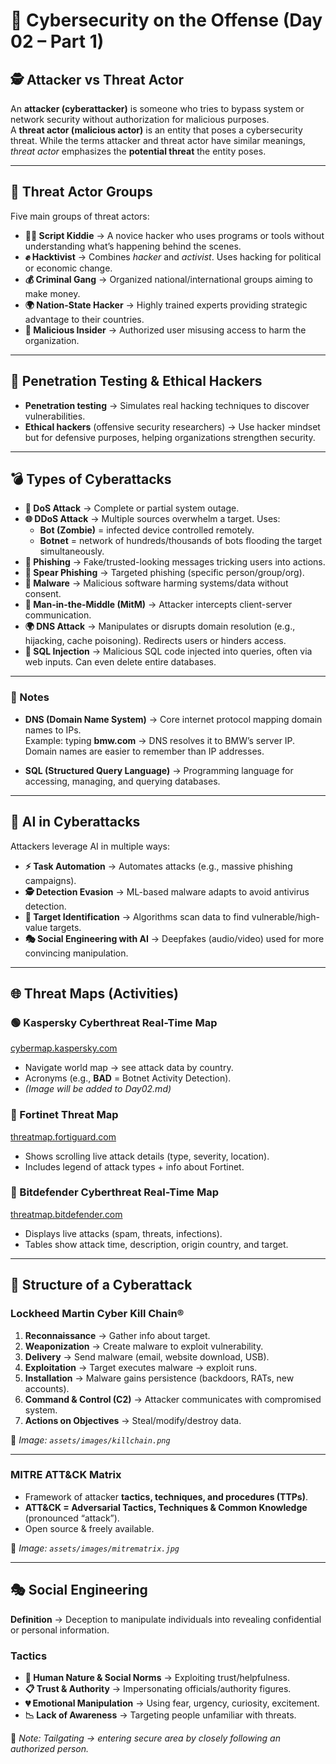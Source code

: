 # 🚀 Cybersecurity on the Offense (Day 02 – Part 1)

## 🕵️ Attacker vs Threat Actor
An **attacker (cyberattacker)** is someone who tries to bypass system or network security without authorization for malicious purposes.  
A **threat actor (malicious actor)** is an entity that poses a cybersecurity threat. While the terms attacker and threat actor have similar meanings, *threat actor* emphasizes the **potential threat** the entity poses.

---

## 👥 Threat Actor Groups
Five main groups of threat actors:

- **🧑‍💻 Script Kiddie** → A novice hacker who uses programs or tools without understanding what’s happening behind the scenes.  
- **✊ Hacktivist** → Combines *hacker* and *activist*. Uses hacking for political or economic change.  
- **💰 Criminal Gang** → Organized national/international groups aiming to make money.  
- **🌍 Nation-State Hacker** → Highly trained experts providing strategic advantage to their countries.  
- **🏢 Malicious Insider** → Authorized user misusing access to harm the organization.  

---

## 🔎 Penetration Testing & Ethical Hackers
- **Penetration testing** → Simulates real hacking techniques to discover vulnerabilities.  
- **Ethical hackers** (offensive security researchers) → Use hacker mindset but for defensive purposes, helping organizations strengthen security.  

---

## 💣 Types of Cyberattacks
- **🚫 DoS Attack** → Complete or partial system outage.  
- **🌐 DDoS Attack** → Multiple sources overwhelm a target. Uses:  
  - **Bot (Zombie)** = infected device controlled remotely.  
  - **Botnet** = network of hundreds/thousands of bots flooding the target simultaneously.  
- **📧 Phishing** → Fake/trusted-looking messages tricking users into actions.  
- **🎯 Spear Phishing** → Targeted phishing (specific person/group/org).  
- **🦠 Malware** → Malicious software harming systems/data without consent.  
- **🔗 Man-in-the-Middle (MitM)** → Attacker intercepts client-server communication.  
- **🌍 DNS Attack** → Manipulates or disrupts domain resolution (e.g., hijacking, cache poisoning). Redirects users or hinders access.  
- **💉 SQL Injection** → Malicious SQL code injected into queries, often via web inputs. Can even delete entire databases.  

---

### 📘 Notes
- **DNS (Domain Name System)** → Core internet protocol mapping domain names to IPs.  
  Example: typing **bmw.com** → DNS resolves it to BMW’s server IP. Domain names are easier to remember than IP addresses.  

- **SQL (Structured Query Language)** → Programming language for accessing, managing, and querying databases.  

---

## 🤖 AI in Cyberattacks
Attackers leverage AI in multiple ways:  

- **⚡ Task Automation** → Automates attacks (e.g., massive phishing campaigns).  
- **🕵️ Detection Evasion** → ML-based malware adapts to avoid antivirus detection.  
- **🎯 Target Identification** → Algorithms scan data to find vulnerable/high-value targets.  
- **🎭 Social Engineering with AI** → Deepfakes (audio/video) used for more convincing manipulation.  

---

## 🌐 Threat Maps (Activities)

### 🟢 Kaspersky Cyberthreat Real-Time Map  
[cybermap.kaspersky.com](https://cybermap.kaspersky.com)  
- Navigate world map → see attack data by country.  
- Acronyms (e.g., **BAD** = Botnet Activity Detection).  
- *(Image will be added to Day02.md)*  

### 🔴 Fortinet Threat Map  
[threatmap.fortiguard.com](https://threatmap.fortiguard.com)  
- Shows scrolling live attack details (type, severity, location).  
- Includes legend of attack types + info about Fortinet.  

### 🔵 Bitdefender Cyberthreat Real-Time Map  
[threatmap.bitdefender.com](https://threatmap.bitdefender.com)  
- Displays live attacks (spam, threats, infections).  
- Tables show attack time, description, origin country, and target.  

---

## 🧩 Structure of a Cyberattack

### Lockheed Martin Cyber Kill Chain®
1. **Reconnaissance** → Gather info about target.  
2. **Weaponization** → Create malware to exploit vulnerability.  
3. **Delivery** → Send malware (email, website download, USB).  
4. **Exploitation** → Target executes malware → exploit runs.  
5. **Installation** → Malware gains persistence (backdoors, RATs, new accounts).  
6. **Command & Control (C2)** → Attacker communicates with compromised system.  
7. **Actions on Objectives** → Steal/modify/destroy data.  

📌 *Image: `assets/images/killchain.png`*  

---

### MITRE ATT&CK Matrix
- Framework of attacker **tactics, techniques, and procedures (TTPs)**.  
- **ATT&CK = Adversarial Tactics, Techniques & Common Knowledge** (pronounced “attack”).  
- Open source & freely available.  

📌 *Image: `assets/images/mitrematrix.jpg`*  

---

## 🎭 Social Engineering
**Definition** → Deception to manipulate individuals into revealing confidential or personal information.  

### Tactics
- **👥 Human Nature & Social Norms** → Exploiting trust/helpfulness.  
- **📋 Trust & Authority** → Impersonating officials/authority figures.  
- **💔 Emotional Manipulation** → Using fear, urgency, curiosity, excitement.  
- **📉 Lack of Awareness** → Targeting people unfamiliar with threats.  

📝 *Note: Tailgating → entering secure area by closely following an authorized person.*  
